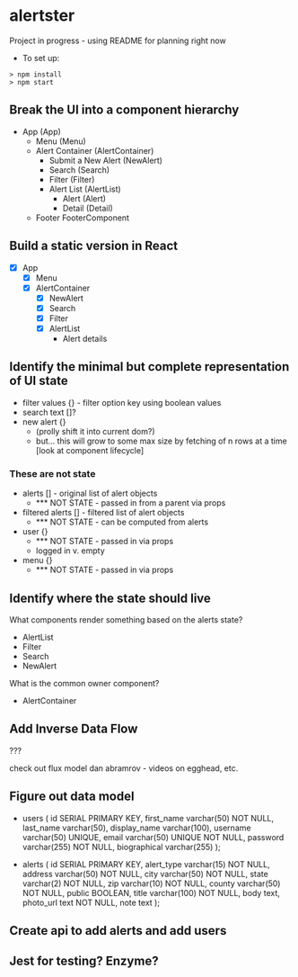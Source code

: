 # alertster

Project in progress - using README for planning right now

- To set up:
```
> npm install
> npm start
```
## Break the UI into a component hierarchy
- App (App)
  - Menu (Menu)
  - Alert Container (AlertContainer)
    - Submit a New Alert (NewAlert)
    - Search (Search)
    - Filter (Filter)
    - Alert List (AlertList)
      - Alert (Alert)
      - Detail (Detail)
  - Footer FooterComponent

## Build a static version in React
- [x] App
  - [x] Menu
  - [x] AlertContainer
    - [x] NewAlert
    - [x] Search
    - [x] Filter
    - [x] AlertList
      - Alert details

## Identify the minimal but complete representation of UI state
- filter values {} - filter option key using boolean values
- search text []?
- new alert {}
  - (prolly shift it into current dom?)
  - but... this will grow to some max size by fetching of n rows at a time [look at component lifecycle]

### These are not state
- alerts [] - original list of alert objects
  - *** NOT STATE - passed in from a parent via props
- filtered alerts [] - filtered list of alert objects
  - *** NOT STATE - can be computed from alerts
- user {}
  - *** NOT STATE - passed in via props
  - logged in v. empty
- menu {}
  - *** NOT STATE - passed in via props

## Identify where the state should live
What components render something based on the alerts state?
- AlertList
- Filter
- Search
- NewAlert

What is the common owner component?
- AlertContainer

## Add Inverse Data Flow
???

check out flux model
dan abramrov - videos on egghead, etc.

## Figure out data model
- users (
  id SERIAL PRIMARY KEY,
  first_name varchar(50) NOT NULL,
  last_name varchar(50),
  display_name varchar(100),
  username varchar(50) UNIQUE,
  email varchar(50) UNIQUE NOT NULL,
  password varchar(255) NOT NULL,
  biographical varchar(255)
);

- alerts (
  id SERIAL PRIMARY KEY,
  alert_type varchar(15) NOT NULL,
  address varchar(50) NOT NULL,
  city varchar(50) NOT NULL,
  state varchar(2) NOT NULL,
  zip varchar(10) NOT NULL,
  county varchar(50) NOT NULL,
  public BOOLEAN,
  title varchar(100) NOT NULL,
  body text,
  photo_url text NOT NULL,
  note text
);

## Create api to add alerts and add users


## Jest for testing?  Enzyme?
